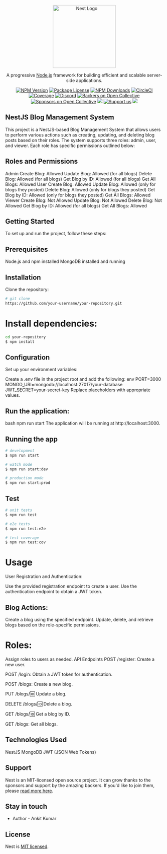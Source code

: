 <p align="center">
  <a href="http://nestjs.com/" target="blank"><img src="https://nestjs.com/img/logo-small.svg" width="200" alt="Nest Logo" /></a>
</p>

[circleci-image]: https://img.shields.io/circleci/build/github/nestjs/nest/master?token=abc123def456
[circleci-url]: https://circleci.com/gh/nestjs/nest

  <p align="center">A progressive <a href="http://nodejs.org" target="_blank">Node.js</a> framework for building efficient and scalable server-side applications.</p>
    <p align="center">
<a href="https://www.npmjs.com/~nestjscore" target="_blank"><img src="https://img.shields.io/npm/v/@nestjs/core.svg" alt="NPM Version" /></a>
<a href="https://www.npmjs.com/~nestjscore" target="_blank"><img src="https://img.shields.io/npm/l/@nestjs/core.svg" alt="Package License" /></a>
<a href="https://www.npmjs.com/~nestjscore" target="_blank"><img src="https://img.shields.io/npm/dm/@nestjs/common.svg" alt="NPM Downloads" /></a>
<a href="https://circleci.com/gh/nestjs/nest" target="_blank"><img src="https://img.shields.io/circleci/build/github/nestjs/nest/master" alt="CircleCI" /></a>
<a href="https://coveralls.io/github/nestjs/nest?branch=master" target="_blank"><img src="https://coveralls.io/repos/github/nestjs/nest/badge.svg?branch=master#9" alt="Coverage" /></a>
<a href="https://discord.gg/G7Qnnhy" target="_blank"><img src="https://img.shields.io/badge/discord-online-brightgreen.svg" alt="Discord"/></a>
<a href="https://opencollective.com/nest#backer" target="_blank"><img src="https://opencollective.com/nest/backers/badge.svg" alt="Backers on Open Collective" /></a>
<a href="https://opencollective.com/nest#sponsor" target="_blank"><img src="https://opencollective.com/nest/sponsors/badge.svg" alt="Sponsors on Open Collective" /></a>
  <a href="https://paypal.me/kamilmysliwiec" target="_blank"><img src="https://img.shields.io/badge/Donate-PayPal-ff3f59.svg"/></a>
    <a href="https://opencollective.com/nest#sponsor"  target="_blank"><img src="https://img.shields.io/badge/Support%20us-Open%20Collective-41B883.svg" alt="Support us"></a>
  <a href="https://twitter.com/nestframework" target="_blank"><img src="https://img.shields.io/twitter/follow/nestframework.svg?style=social&label=Follow"></a>
</p>
  <!--[![Backers on Open Collective](https://opencollective.com/nest/backers/badge.svg)](https://opencollective.com/nest#backer)
  [![Sponsors on Open Collective](https://opencollective.com/nest/sponsors/badge.svg)](https://opencollective.com/nest#sponsor)-->

## NestJS Blog Management System

This project is a NestJS-based Blog Management System that allows users to perform various actions such as creating, updating, and deleting blog posts based on their roles. The system supports three roles: admin, user, and viewer. Each role has specific permissions outlined below:

## Roles and Permissions
Admin
Create Blog: Allowed
Update Blog: Allowed (for all blogs)
Delete Blog: Allowed (for all blogs)
Get Blog by ID: Allowed (for all blogs)
Get All Blogs: Allowed
User
Create Blog: Allowed
Update Blog: Allowed (only for blogs they posted)
Delete Blog: Allowed (only for blogs they posted)
Get Blog by ID: Allowed (only for blogs they posted)
Get All Blogs: Allowed
Viewer
Create Blog: Not Allowed
Update Blog: Not Allowed
Delete Blog: Not Allowed
Get Blog by ID: Allowed (for all blogs)
Get All Blogs: Allowed

## Getting Started
To set up and run the project, follow these steps:

## Prerequisites
Node.js and npm installed
MongoDB installed and running

## Installation
Clone the repository:

```bash
# git clone
https://github.com/your-username/your-repository.git
```
# Install dependencies:
```bash
cd your-repository
$ npm install
```
## Configuration
Set up your environment variables:

Create a .env file in the project root and add the following:
env
PORT=3000
MONGO_URI=mongodb://localhost:27017/your-database
JWT_SECRET=your-secret-key
Replace placeholders with appropriate values.

## Run the application:

bash
npm run start
The application will be running at http://localhost:3000.


## Running the app

```bash
# development
$ npm run start

# watch mode
$ npm run start:dev

# production mode
$ npm run start:prod
```

## Test

```bash
# unit tests
$ npm run test

# e2e tests
$ npm run test:e2e

# test coverage
$ npm run test:cov
```
# Usage
User Registration and Authentication:

Use the provided registration endpoint to create a user.
Use the authentication endpoint to obtain a JWT token.

## Blog Actions:

Create a blog using the specified endpoint.
Update, delete, and retrieve blogs based on the role-specific permissions.
# Roles:

Assign roles to users as needed.
API Endpoints
POST /register: Create a new user.

POST /login: Obtain a JWT token for authentication.

POST /blogs: Create a new blog.

PUT /blogs/:id: Update a blog.

DELETE /blogs/:id: Delete a blog.

GET /blogs/:id: Get a blog by ID.

GET /blogs: Get all blogs.
## Technologies Used
NestJS
MongoDB
JWT (JSON Web Tokens)

## Support

Nest is an MIT-licensed open source project. It can grow thanks to the sponsors and support by the amazing backers. If you'd like to join them, please [read more here](https://docs.nestjs.com/support).

## Stay in touch

- Author - Ankit Kumar

## License

Nest is [MIT licensed](LICENSE).
